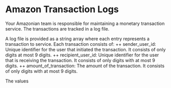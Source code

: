 # Amazon Transaction Logs
Your Amazonian team is responsible for maintaining a monetary transaction service. The transactions are tracked in a log file.

A log file is provided as a string array where each entry represents a transaction to service. Each transaction consists of:
++ sender_user_id: Unique identifier for the user that initiated the transaction. It consists of only digits at most 9 digits. 
++ recipient_user_id: Unique identifier for the user that is receiving the transaction. It consists of only digits with at most 9 digits. 
++ amount_of_transaction: The amount of the transaction. It consists of only digits with at most 9 digits. 

The values
